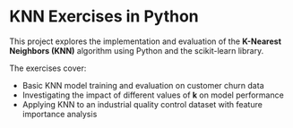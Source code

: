 # KNN Exercises in Python

This project explores the implementation and evaluation of the **K-Nearest Neighbors (KNN)** algorithm using Python and the scikit-learn library.

The exercises cover:

- Basic KNN model training and evaluation on customer churn data
- Investigating the impact of different values of **k** on model performance
- Applying KNN to an industrial quality control dataset with feature importance analysis

